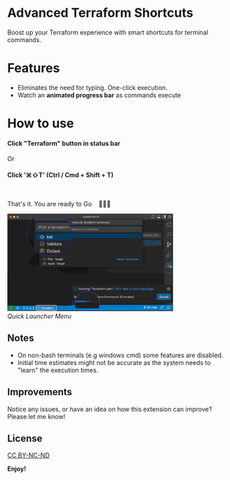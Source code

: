 # Advanced Terraform Shortcuts
Boost up your Terraform experience with smart shortcuts for terminal commands.

# Features
* Eliminates the need for typing. One-click execution.
* Watch an **animated progress bar** as commands execute

# How to use

#### Click "Terraform" button in status bar
Or
#### Click '⌘⇧T' (Ctrl / Cmd + Shift + T)
<br>

That's it. You are ready to Go &nbsp;&nbsp; 🎉🎉🎉

<p align="left">
<img src="assets/demo-all.png" width=75%>
<br/>
<em>Quick Launcher Menu</em>
</p>

## Notes
* On non-bash terminals (e.g windows cmd) some features are disabled.
* Initial time estimates might not be accurate as the system needs to "learn" the execution times.

## Improvements

Notice any issues, or have an idea on how this extension can improve? Please let me know!

## License

[CC BY-NC-ND](LICENSE)

**Enjoy!**
